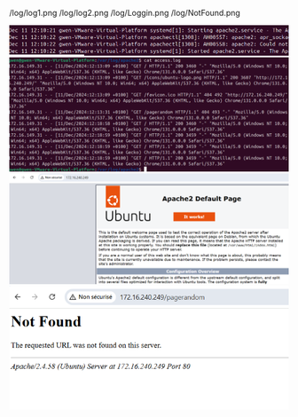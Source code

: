 /log/log1.png
/log/log2.png
/log/Loggin.png
/log/NotFound.png

![log](/log/log1.png)
![log](/log/log2.png)
![log](/log/Loggin.png)
![log](/log/NotFound.png)
